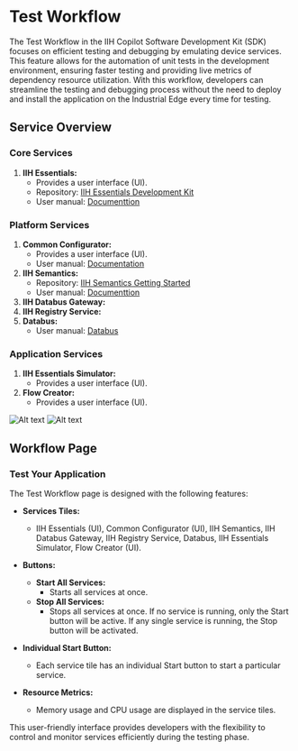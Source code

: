 # Test Workflow

The Test Workflow in the IIH Copilot Software Development Kit (SDK) focuses on efficient testing and debugging by emulating device services. This feature allows for the automation of unit tests in the development environment, ensuring faster testing and providing live metrics of dependency resource utilization. With this workflow, developers can streamline the testing and debugging process without the need to deploy and install the application on the Industrial Edge every time for testing.

## Service Overview

### Core Services
1. **IIH Essentials:**
   - Provides a user interface (UI).
   - Repository: [IIH Essentials Development Kit](https://github.com/industrial-edge/iih-essentials-development-kit-getting-started)
   - User manual: [Documenttion](https://support.industry.siemens.com/cs/document/109823792/iih-essentials-for-industrial-edge?dti=0&lc=en-WW)

### Platform Services
1. **Common Configurator:**
   - Provides a user interface (UI).
   - User manual: [Documentation](
https://support.industry.siemens.com/cs/document/109803582/iih-configurator-for-industrial-edge?dti=0&lc=en-WW)
2. **IIH Semantics:**
   - Repository: [IIH Semantics Getting Started](https://github.com/industrial-edge/iih-semantics-getting-started)
    - User manual: [Documenttion](https://support.industry.siemens.com/cs/document/109823792/iih-essentials-for-industrial-edge?dti=0&lc=en-WW)
3. **IIH Databus Gateway:** 
4. **IIH Registry Service:**
5. **Databus:**
    - User manual: [Databus](
https://support.industry.siemens.com/cs/document/109821528/databus-v2-2-0?dti=0&lc=en-WW)

### Application Services
1. **IIH Essentials Simulator:**
   - Provides a user interface (UI).
2. **Flow Creator:**
   - Provides a user interface (UI).

![Alt text](../assets/Workflows/02-Test-Workflow/image.png)
![Alt text](../assets/Workflows/02-Test-Workflow/image-1.png)

## Workflow Page

### Test Your Application

The Test Workflow page is designed with the following features:

- **Services Tiles:**
  - IIH Essentials (UI), Common Configurator (UI), IIH Semantics, IIH Databus Gateway, IIH Registry Service, Databus, IIH Essentials Simulator, Flow Creator (UI).
  
- **Buttons:**
  - **Start All Services:**
    - Starts all services at once.
  - **Stop All Services:**
    - Stops all services at once. If no service is running, only the Start button will be active. If any single service is running, the Stop button will be activated. 

- **Individual Start Button:**
  - Each service tile has an individual Start button to start a particular service.

- **Resource Metrics:**
  - Memory usage and CPU usage are displayed in the service tiles.

This user-friendly interface provides developers with the flexibility to control and monitor services efficiently during the testing phase.
